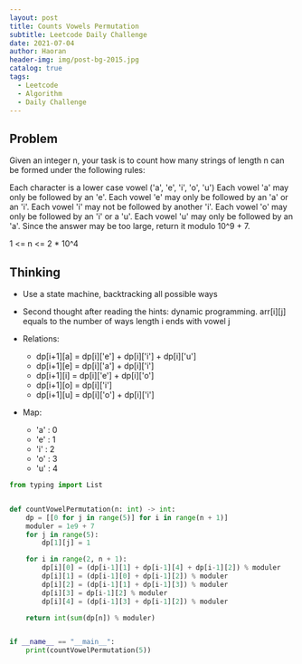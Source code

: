 ```yaml
---
layout: post
title: Counts Vowels Permutation
subtitle: Leetcode Daily Challenge
date: 2021-07-04
author: Haoran
header-img: img/post-bg-2015.jpg
catalog: true
tags:
  - Leetcode
  - Algorithm
  - Daily Challenge
---
```


## Problem

Given an integer n, your task is to count how many strings of length n can be formed under the following rules:

Each character is a lower case vowel ('a', 'e', 'i', 'o', 'u')
Each vowel 'a' may only be followed by an 'e'.
Each vowel 'e' may only be followed by an 'a' or an 'i'.
Each vowel 'i' may not be followed by another 'i'.
Each vowel 'o' may only be followed by an 'i' or a 'u'.
Each vowel 'u' may only be followed by an 'a'.
Since the answer may be too large, return it modulo 10^9 + 7.

1 <= n <= 2 \* 10^4

## Thinking

- Use a state machine, backtracking all possible ways

- Second thought after reading the hints: dynamic programming. arr[i][j] equals to the number of ways length i ends with vowel j

- Relations:

  - dp[i+1][a] = dp[i]['e'] + dp[i]['i'] + dp[i]['u']
  - dp[i+1][e] = dp[i]['a'] + dp[i]['i']
  - dp[i+1][i] = dp[i]['e'] + dp[i]['o']
  - dp[i+1][o] = dp[i]['i']
  - dp[i+1][u] = dp[i]['o'] + dp[i]['i']

- Map:
  - 'a' : 0
  - 'e' : 1
  - 'i' : 2
  - 'o' : 3
  - 'u' : 4

```python
from typing import List


def countVowelPermutation(n: int) -> int:
    dp = [[0 for j in range(5)] for i in range(n + 1)]
    moduler = 1e9 + 7
    for j in range(5):
        dp[1][j] = 1

    for i in range(2, n + 1):
        dp[i][0] = (dp[i-1][1] + dp[i-1][4] + dp[i-1][2]) % moduler
        dp[i][1] = (dp[i-1][0] + dp[i-1][2]) % moduler
        dp[i][2] = (dp[i-1][1] + dp[i-1][3]) % moduler
        dp[i][3] = dp[i-1][2] % moduler
        dp[i][4] = (dp[i-1][3] + dp[i-1][2]) % moduler

    return int(sum(dp[n]) % moduler)


if __name__ == "__main__":
    print(countVowelPermutation(5))
```
